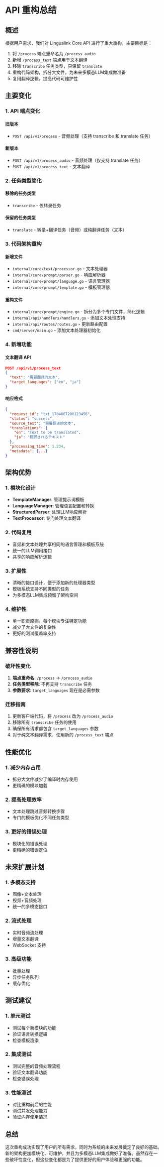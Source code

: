 # API 重构总结

## 概述

根据用户需求，我们对 Lingualink Core API 进行了重大重构，主要目标是：

1. 将 `/process` 端点重命名为 `/process_audio`
2. 新增 `/process_text` 端点用于文本翻译
3. 移除 `transcribe` 任务类型，只保留 `translate`
4. 重构代码架构，拆分大文件，为未来多模态LLM集成做准备
5. 复用翻译逻辑，提高代码可维护性

## 主要变化

### 1. API 端点变化

#### 旧版本
- `POST /api/v1/process` - 音频处理（支持 transcribe 和 translate 任务）

#### 新版本
- `POST /api/v1/process_audio` - 音频处理（仅支持 translate 任务）
- `POST /api/v1/process_text` - 文本翻译

### 2. 任务类型简化

#### 移除的任务类型
- `transcribe` - 仅转录任务

#### 保留的任务类型
- `translate` - 转录+翻译任务（音频）或纯翻译任务（文本）

### 3. 代码架构重构

#### 新增文件
- `internal/core/text/processor.go` - 文本处理器
- `internal/core/prompt/parser.go` - 响应解析器
- `internal/core/prompt/language.go` - 语言管理器
- `internal/core/prompt/template.go` - 模板管理器

#### 重构文件
- `internal/core/prompt/engine.go` - 拆分为多个专门文件，简化逻辑
- `internal/api/handlers/handlers.go` - 添加文本处理支持
- `internal/api/routes/routes.go` - 更新路由配置
- `cmd/server/main.go` - 添加文本处理器初始化

### 4. 新增功能

#### 文本翻译 API
```json
POST /api/v1/process_text
{
  "text": "需要翻译的文本",
  "target_languages": ["en", "ja"]
}
```

#### 响应格式
```json
{
  "request_id": "txt_1704067200123456",
  "status": "success",
  "source_text": "需要翻译的文本",
  "translations": {
    "en": "Text to be translated",
    "ja": "翻訳されるテキスト"
  },
  "processing_time": 1.234,
  "metadata": {...}
}
```

## 架构优势

### 1. 模块化设计
- **TemplateManager**: 管理提示词模板
- **LanguageManager**: 管理语言配置和转换
- **StructuredParser**: 处理LLM响应解析
- **TextProcessor**: 专门处理文本翻译

### 2. 代码复用
- 音频和文本处理共享相同的语言管理和模板系统
- 统一的LLM调用接口
- 共享的响应解析逻辑

### 3. 扩展性
- 清晰的接口设计，便于添加新的处理器类型
- 模板系统支持不同类型的任务
- 为多模态LLM集成预留了架构空间

### 4. 维护性
- 单一职责原则，每个模块专注特定功能
- 减少了大文件的复杂性
- 更好的测试覆盖率支持

## 兼容性说明

### 破坏性变化
1. **端点重命名**: `/process` → `/process_audio`
2. **任务类型移除**: 不再支持 `transcribe` 任务
3. **参数要求**: `target_languages` 现在是必需参数

### 迁移指南
1. 更新客户端代码，将 `/process` 改为 `/process_audio`
2. 移除所有 `transcribe` 任务的使用
3. 确保所有请求都包含 `target_languages` 参数
4. 对于纯文本翻译需求，使用新的 `/process_text` 端点

## 性能优化

### 1. 减少内存占用
- 拆分大文件减少了编译时内存使用
- 更精确的模块加载

### 2. 提高处理效率
- 文本处理跳过音频转换步骤
- 专门的模板优化不同任务类型

### 3. 更好的错误处理
- 模块化的错误处理
- 更精确的错误定位

## 未来扩展计划

### 1. 多模态支持
- 图像+文本处理
- 视频+音频处理
- 统一的多模态接口

### 2. 流式处理
- 实时音频流处理
- 增量文本翻译
- WebSocket 支持

### 3. 高级功能
- 批量处理
- 异步任务队列
- 缓存优化

## 测试建议

### 1. 单元测试
- 测试每个新模块的功能
- 验证语言转换逻辑
- 检查模板渲染

### 2. 集成测试
- 测试完整的音频处理流程
- 验证文本翻译功能
- 检查错误处理

### 3. 性能测试
- 对比重构前后的性能
- 测试并发处理能力
- 验证内存使用情况

## 总结

这次重构成功实现了用户的所有需求，同时为系统的未来发展奠定了良好的基础。新的架构更加模块化、可维护，并且为多模态LLM集成做好了准备。虽然存在一些破坏性变化，但这些变化都是为了提供更好的用户体验和更强的功能。
